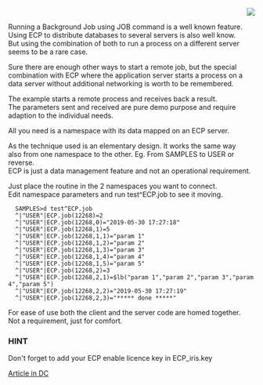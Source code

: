 <p align="right"><img src="https://github.com/isc-at/CPIPE/blob/master/archived.jpg"/></p>  

Running a Background Job using JOB command is a well known feature.  
Using ECP to distribute databases to several servers is also well know.  
But using the combination of both to run a process on a different server  
seems to be a rare case.  
 
Sure there are enough other ways to start a remote job, but the special  
combination with ECP where the application server starts a process on a  
data server without additional networking is worth to be remembered.  
 
The example starts a remote process and receives back a result.  
The parameters sent and received are pure demo purpose and require  
adaption to the individual needs.  
 
All you need is a namespace with its data mapped on an ECP server.
 
As the technique used is an elementary design. It works the same way  
also from one namespace to the other. Eg. From SAMPLES to USER or reverse.  
ECP is just a data management feature and not an operational requirement.  
 
Just place the routine in the 2 namespaces you want to connect.  
Edit namespace parameters and run test^ECP.job to see it moving.   
~~~
  SAMPLES>d test^ECP.job  
  ^|"USER"|ECP.job(12268)=2  
  ^|"USER"|ECP.job(12268,0)="2019-05-30 17:27:18"  
  ^|"USER"|ECP.job(12268,1)=5  
  ^|"USER"|ECP.job(12268,1,1)="param 1"  
  ^|"USER"|ECP.job(12268,1,2)="param 2"  
  ^|"USER"|ECP.job(12268,1,3)="param 3"  
  ^|"USER"|ECP.job(12268,1,4)="param 4"  
  ^|"USER"|ECP.job(12268,1,5)="param 5"  
  ^|"USER"|ECP.job(12268,2)=3  
  ^|"USER"|ECP.job(12268,2,1)=$lb("param 1","param 2","param 3","param 4","param 5")  
  ^|"USER"|ECP.job(12268,2,2)="2019-05-30 17:27:19" 
  ^|"USER"|ECP.job(12268,2,3)="***** done *****"  
~~~  

For ease of use both the client and the server code are homed together.  
Not a requirement, just for comfort.

### HINT
Don't forget to add your ECP enable licence key in ECP_iris.key

[Article in DC](https://community.intersystems.com/post/background-jobs-over-ecp)   

